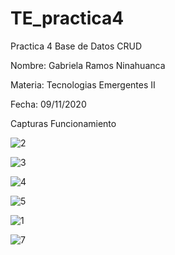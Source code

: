 # TE_practica4

Practica 4 Base de Datos CRUD

Nombre: Gabriela Ramos Ninahuanca

Materia: Tecnologias Emergentes II

Fecha: 09/11/2020

Capturas Funcionamiento

![2](https://user-images.githubusercontent.com/71032615/98627989-e46deb80-22eb-11eb-89ef-ef94396d9aad.PNG)

![3](https://user-images.githubusercontent.com/71032615/98627994-e637af00-22eb-11eb-9300-21c3b9566b85.PNG)

![4](https://user-images.githubusercontent.com/71032615/98627996-e768dc00-22eb-11eb-962f-8f0fce31ba88.PNG)

![5](https://user-images.githubusercontent.com/71032615/98627998-e89a0900-22eb-11eb-9eb1-07201ac67436.PNG)

![1](https://user-images.githubusercontent.com/71032615/98628209-6fe77c80-22ec-11eb-8c07-a139e5740dbd.PNG)

![7](https://user-images.githubusercontent.com/71032615/98628013-edf75380-22eb-11eb-87e4-5507ba1b7b4a.PNG)

